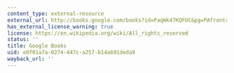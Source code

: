 ```yaml
---
content_type: external-resource
external_url: http://books.google.com/books?id=PaqWk47KQFUC&pg=PAfrontcover
has_external_license_warning: true
license: https://en.wikipedia.org/wiki/All_rights_reserved
status: ''
title: Google Books
uid: e0f01a7a-0274-447c-a257-b14a691deda9
wayback_url: ''
---
```

